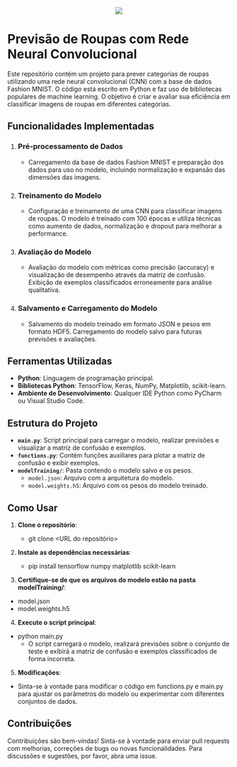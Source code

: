 <p align="center">
  <img src="https://github.com/user-attachments/assets/1cdd0fb6-c0be-4744-a8c0-bb70798ae084">
</p>

# Previsão de Roupas com Rede Neural Convolucional

Este repositório contém um projeto para prever categorias de roupas utilizando uma rede neural convolucional (CNN) com a base de dados Fashion MNIST. O código está escrito em Python e faz uso de bibliotecas populares de machine learning. O objetivo é criar e avaliar sua eficiência em classificar imagens de roupas em diferentes categorias.

## Funcionalidades Implementadas

1. ### Pré-processamento de Dados
   - Carregamento da base de dados Fashion MNIST e preparação dos dados para uso no modelo, incluindo normalização e expansão das dimensões das imagens.

2. ### Treinamento do Modelo
   - Configuração e treinamento de uma CNN para classificar imagens de roupas. O modelo é treinado com 100 épocas e utiliza técnicas como aumento de dados, normalização e dropout para melhorar a performance.

3. ### Avaliação do Modelo
   - Avaliação do modelo com métricas como precisão (accuracy) e visualização de desempenho através da matriz de confusão. Exibição de exemplos classificados erroneamente para análise qualitativa.

4. ### Salvamento e Carregamento do Modelo
   - Salvamento do modelo treinado em formato JSON e pesos em formato HDF5. Carregamento do modelo salvo para futuras previsões e avaliações.

## Ferramentas Utilizadas
- **Python**: Linguagem de programação principal.
- **Bibliotecas Python**: TensorFlow, Keras, NumPy, Matplotlib, scikit-learn.
- **Ambiente de Desenvolvimento**: Qualquer IDE Python como PyCharm ou Visual Studio Code.

## Estrutura do Projeto

- **`main.py`**: Script principal para carregar o modelo, realizar previsões e visualizar a matriz de confusão e exemplos.
- **`functions.py`**: Contém funções auxiliares para plotar a matriz de confusão e exibir exemplos.
- **`modelTraining/`**: Pasta contendo o modelo salvo e os pesos.
  - `model.json`: Arquivo com a arquitetura do modelo.
  - `model.weights.h5`: Arquivo com os pesos do modelo treinado.

## Como Usar

1. **Clone o repositório**:
    - git clone <URL do repositório>

2. **Instale as dependências necessárias**:
    - pip install tensorflow numpy matplotlib scikit-learn

3. **Certifique-se de que os arquivos do modelo estão na pasta modelTraining/**:
  - model.json
  - model.weights.h5

4. **Execute o script principal**:
  - python main.py
    - O script carregará o modelo, realizará previsões sobre o conjunto de teste e exibirá a matriz de confusão e exemplos classificados de forma incorreta.

5. **Modificações**:
  - Sinta-se à vontade para modificar o código em functions.py e main.py para ajustar os parâmetros do modelo ou experimentar com diferentes conjuntos de dados.

## Contribuições

Contribuições são bem-vindas! Sinta-se à vontade para enviar pull requests com melhorias, correções de bugs ou novas funcionalidades. Para discussões e sugestões, por favor, abra uma issue.